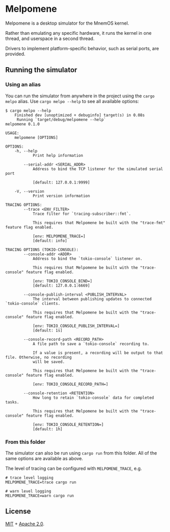 # Melpomene

Melpomene is a desktop simulator for the MnemOS kernel.

Rather than emulating any specific hardware, it runs the kernel in one thread, and userspace in a second thread.

Drivers to implement platform-specific behavior, such as serial ports, are provided.

## Running the simulator

### Using an alias

You can run the simulator from anywhere in the project using the `cargo melpo` alias. Use `cargo melpo --help` to see all available options:

```shell
$ cargo melpo --help
    Finished dev [unoptimized + debuginfo] target(s) in 0.08s
     Running `target/debug/melpomene --help`
melpomene 0.1.0

USAGE:
    melpomene [OPTIONS]

OPTIONS:
    -h, --help
            Print help information

        --serial-addr <SERIAL_ADDR>
            Address to bind the TCP listener for the simulated serial port

            [default: 127.0.0.1:9999]

    -V, --version
            Print version information

TRACING OPTIONS:
        --trace <ENV_FILTER>
            Trace filter for `tracing-subscriber::fmt`.

            This requires that Melpomene be built with the "trace-fmt" feature flag enabled.

            [env: MELPOMENE_TRACE=]
            [default: info]

TRACING OPTIONS (TOKIO-CONSOLE):
        --console-addr <ADDR>
            Address to bind the `tokio-console` listener on.

            This requires that Melpomene be built with the "trace-console" feature flag enabled.

            [env: TOKIO_CONSOLE_BIND=]
            [default: 127.0.0.1:6669]

        --console-publish-interval <PUBLISH_INTERVAL>
            The interval between publishing updates to connected `tokio-console` clients.

            This requires that Melpomene be built with the "trace-console" feature flag enabled.

            [env: TOKIO_CONSOLE_PUBLISH_INTERVAL=]
            [default: 1s]

        --console-record-path <RECORD_PATH>
            A file path to save a `tokio-console` recording to.

            If a value is present, a recording will be output to that file. Otherwise, no recording
            will be saved.

            This requires that Melpomene be built with the "trace-console" feature flag enabled.

            [env: TOKIO_CONSOLE_RECORD_PATH=]

        --console-retention <RETENTION>
            How long to retain `tokio-console` data for completed tasks.

            This requires that Melpomene be built with the "trace-console" feature flag enabled.

            [env: TOKIO_CONSOLE_RETENTION=]
            [default: 1h]
```

### From this folder

The simulator can also be run using `cargo run` from this folder. All of the same options are available as above.

The level of tracing can be configured with `MELPOMENE_TRACE`, e.g.

```shell
# trace level logging
MELPOMENE_TRACE=trace cargo run

# warn level logging
MELPOMENE_TRACE=warn cargo run
```

## License

[MIT] + [Apache 2.0].

[MIT]: https://github.com/tosc-rs/mnemos/blob/main/LICENSE-MIT
[Apache 2.0]: https://github.com/tosc-rs/mnemos/blob/main/LICENSE-APACHE
